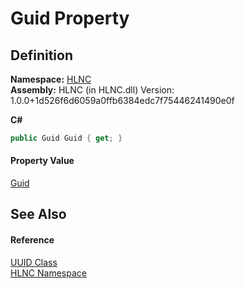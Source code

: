 # Guid Property




## Definition
**Namespace:** <a href="N_HLNC">HLNC</a>  
**Assembly:** HLNC (in HLNC.dll) Version: 1.0.0+1d526f6d6059a0ffb6384edc7f75446241490e0f

**C#**
``` C#
public Guid Guid { get; }
```



#### Property Value
<a href="https://learn.microsoft.com/dotnet/api/system.guid" target="_blank" rel="noopener noreferrer">Guid</a>

## See Also


#### Reference
<a href="T_HLNC_UUID">UUID Class</a>  
<a href="N_HLNC">HLNC Namespace</a>  
